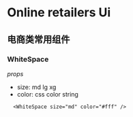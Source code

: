 # Online retailers Ui

## 电商类常用组件

### WhiteSpace
*props*
- size: md lg xg
- color: css color string 

```
  <WhiteSpace size="md" color="#fff" />

```



